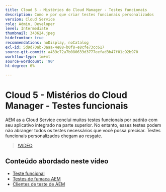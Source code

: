 ```yaml
---
title: Cloud 5 - Mistérios do Cloud Manager - Testes funcionais
description: Como e por que criar testes funcionais personalizados
version: Cloud Service
role: Admin, Developer
level: Intermediate
thumbnail: 343624.jpeg
hidefromtoc: true
recommendations: noDisplay, noCatalog
exl-id: 5d9d70ab-3aaa-4e88-b0f8-e8cfe73cc617
source-git-commit: a439c72a7b080633d3777eefad3b47f01c92b970
workflow-type: tm+mt
source-wordcount: '90'
ht-degree: 6%

---
```


# Cloud 5 - Mistérios do Cloud Manager - Testes funcionais

AEM as a Cloud Service conclui muitos testes funcionais por padrão com seu aplicativo integrado na parte superior. No entanto, esses testes podem não abranger todos os testes necessários que você possa precisar. Testes funcionais personalizados chegam ao resgate.

>[!VIDEO](https://video.tv.adobe.com/v/343624?quality=12&learn=on)

## Conteúdo abordado neste vídeo

+ [Teste funcional](https://experienceleague.adobe.com/docs/experience-manager-cloud-service/content/implementing/using-cloud-manager/test-results/functional-testing.html)
+ [Testes de fumaça AEM](https://github.com/adobe/aem-test-samples/)
+ [Clientes de teste de AEM](https://github.com/adobe/aem-testing-clients/)
